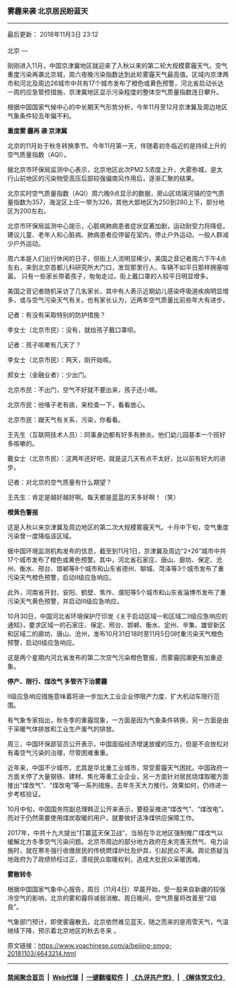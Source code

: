### 雾霾来袭 北京居民盼蓝天
------------------------

<div class="published">
 <span class="date" title="中国时间">
  <time datetime="2018-11-03T23:12:00+08:00">
   最后更新： 2018年11月3日 23:12
  </time>
 </span>
</div>
<br/>
<div class="wsw">
 <span class="dateline">
  北京 —
 </span>
 <p>
  刚刚进入11月，中国京津冀地区就迎来了入秋以来的第二轮大规模雾霾天气。空气重度污染再袭北京城，周六夜晚污染指数达到此轮雾霾天气最高值。区域内京津两市和河北及周边26城市中共有17个城市发布了橙色或黄色预警，河北省启动长达一周的应急管控措施，京津冀地区显示污染程度的整体空气质量指数连日攀升。
 </p>
 <p>
  根据中国国家气候中心的中长期天气形势分析，今年11月至12月京津冀及周边地区气象条件较去年偏不利。
 </p>
 <p>
  <strong>
   重度雾
  </strong>
  <strong>
   霾再
  </strong>
  <strong>
   袭
  </strong>
  <strong>
   京津冀
  </strong>
 </p>
 <p>
  北京的11月处于秋冬转换季节。今年11月第一天，伴随着初冬临近的是持续上升的空气质量指数（AQI）。
 </p>
 <p>
  据北京市环保局监测中心表示，北京地区此次PM2.5浓度上升，大雾弥城，是太行山前地区的污染物受高压后部较强偏南风作用后，逐渐汇聚的结果。
 </p>
 <p>
  北京实时空气质量指数（AQI）周六晚9点显示的数据，房山区琉璃河镇的空气质量指数为357，海淀区上庄一带为326，其他大部地区为250到280上下，部分地区为200左右。
 </p>
 <p>
  北京市环保局监测中心提示，心脏病肺病患者症状显著加剧，运动耐受力将降低，建议儿童、老年人和心脏病、肺病患者应停留在室内，停止户外运动，一般人群减少户外运动。
 </p>
 <p>
  周六本是人们出行休闲的日子，但街上人流明显稀少。美国之音记者周六下午4点左右，来到北京首都儿科研究所大门口，发现那里行人、车辆不如平日那样拥塞喧嚣。 只有一些家长带着孩子，匆匆走过。街上戴口罩的人较平日明显增多。
 </p>
 <p>
  美国之音记者随机采访了几名家长，其中有人表示近期幼儿感染呼吸道疾病明显增多，或与空气污染天气有关。也有家长认为，近两年空气质量比前些年大有进步。
 </p>
 <p>
  记者：有没有采取特别的防护措施？
 </p>
 <p>
  李女士（北京市民）：没有，就给孩子戴口罩呗。
 </p>
 <p>
  记者：孩子咳嗽有几天了？
 </p>
 <p>
  李女士（北京市民）：两天，刚开始咳。
 </p>
 <p>
  郝女士（金融业者）：少出门。
 </p>
 <p>
  北京市民：不出门，空气不好就不要出来，孩子还小嘛。
 </p>
 <p>
  北京市民：他嗓子老有痰，来检查一下，看看放心。
 </p>
 <p>
  北京市民：跟天气有关系，污染，你看看。
 </p>
 <p>
  王先生（互联网技术人员）：同事身边都有好多有肺炎。他们幼儿园基本一个班好多咳嗽的。
 </p>
 <p>
  戴女士（北京市民）：这两年还好吧，就是这几天有点不太好，比以前有好大的进步。
 </p>
 <p>
  记者：对北京的空气质量有什么期望？
 </p>
 <p>
  王先生：肯定是越好越好啊。每天都是蓝蓝的天多好啊！（笑）
 </p>
 <p>
  <strong>
   橙黄色警报
  </strong>
 </p>
 <p>
  这是入秋以来京津冀及周边地区的第二次大规模雾霾天气。十月中下旬，空气重度污染曾一度降临该区域。
 </p>
 <p>
  据中国环境监测机构发布的信息，截至到11月1日，京津冀及周边“2+26”城市中共17个城市发布了橙色或黄色预警。其中，河北省石家庄、唐山、廊坊、保定、沧州、衡水、邢台、邯郸等8个城市和山东省德州、聊城、菏泽等3个城市发布了重污染天气橙色预警，启动Ⅱ级应急响应。
 </p>
 <p>
  此外，河南省开封、安阳、鹤壁、焦作、濮阳等5个城市和山东省淄博市发布了重污染天气黄色预警，并启动III级应急响应。
 </p>
 <p>
  10月30日，中国河北省环境保护厅印发《关于启动区域一和区域二Ⅱ级应急响应的通知》，要求区域一的石家庄、保定、邢台、邯郸、衡水、定州、辛集、雄安新区和区域二的廊坊、唐山、沧州，发布10月31日18时至11月5日0时重污染天气橙色预警，启动Ⅱ级应急响应。
 </p>
 <p>
  这是两个星期内河北省发布的第二次空气污染橙色警报，而雾霾回潮更有加重迹象。
 </p>
 <p>
  <strong>
   停产、限行、煤改气 多管齐下治雾霾
  </strong>
 </p>
 <p>
  Ⅱ级应急响应措施意味着将进一步加大工业企业停限产力度、扩大机动车限行范围。
 </p>
 <p>
  有气象专家指出，秋冬季的重霾现象，一方面是因为气象条件转换，另一方面是由于采暖气体排放和工业生产废气的排放。
 </p>
 <p>
  周三，中国环保部官员公开表示，中国面临经济增速放缓的压力，但是不会放松对有毒空气污染的治理，尽管困难重重。
 </p>
 <p>
  近年来，中国不少城市，尤其是华北重工业城市，常受雾霾天气困扰。中国政府一方面关停了大量钢铁、建材、焦化等重工业企业，另一方面针对居民烧煤取暖方面推出“煤改气”、“煤改电”等一系列措施，去年冬天大力推行。效果如何，仍待进一步考核验证。
 </p>
 <p>
  10月中旬，中国国务院副总理韩正公开来表示，要稳妥推进“煤改气”、“煤改电”。而对于仍然需要使用煤炭取暖的用户，就要做好洁净煤供应保障工作。
 </p>
 <p>
  2017年，中共十九大提出“打赢蓝天保卫战”，当局在华北地区强制推广煤改气以缓解北方冬季空气污染问题。北京市周边的部分地方政府在未完善天然气、电力设施时，就在寒冬强行收缴居民的传统燃煤炉灶及炉具，引起民众不满。舆论质疑当地政府为了政绩矫枉过正，漠视民众取暖权利，造成大批民众采暖困难。
 </p>
 <p>
  <strong>
   雾散转冬
  </strong>
 </p>
 <p>
  根据中国国家气象中心报告，周日（11月4日）早晨开始，受一股来自新疆的较强冷空气的影响，北京的雾和霾将减弱消散。周日晚间，空气质量将改善至“2级良”。
 </p>
 <p>
  气象部门预计，即使雾霾散去，北京依然难见蓝天，随之而来的是雨雪天气，气温继续下降，预示着北京地区的秋去冬来 。
 </p>
 <p>
 </p>
</div>

原文链接：https://www.voachinese.com/a/beijing-smog-20181103/4643214.html


------------------------
#### [禁闻聚合首页](https://github.com/gfw-breaker/banned-news/blob/master/README.md) &nbsp;|&nbsp; [Web代理](https://github.com/gfw-breaker/open-proxy/blob/master/README.md) &nbsp;|&nbsp;  [一键翻墙软件](https://github.com/gfw-breaker/nogfw/blob/master/README.md) &nbsp;|&nbsp; [《九评共产党》](https://github.com/gfw-breaker/9ping.md/blob/master/README.md#九评之一评共产党是什么) &nbsp;|&nbsp; [《解体党文化》](https://github.com/gfw-breaker/jtdwh.md/blob/master/README.md#绪论)
